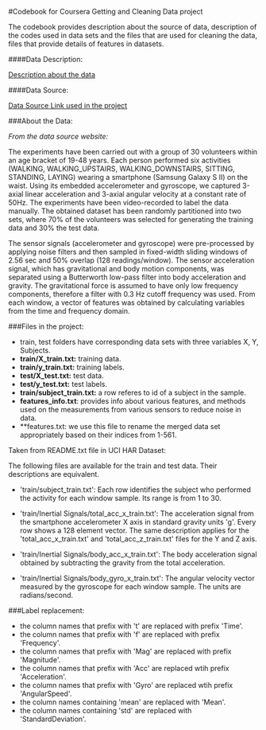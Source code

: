 #Codebook for Coursera Getting and Cleaning Data project

The codebook provides description about the source of data, description of the codes used in data sets and the files that are used for cleaning the data, files that provide details of features in datasets.

####Data Description:

[Description about the data](http://archive.ics.uci.edu/ml/datasets/Human+Activity+Recognition+Using+Smartphones)

####Data Source:

[Data Source Link used in the project](https://d396qusza40orc.cloudfront.net/getdata%2Fprojectfiles%2FUCI%20HAR%20Dataset.zip)

###About the Data:

*From the data source website:*

The experiments have been carried out with a group of 30 volunteers within an age bracket of 19-48 years. Each person performed six activities (WALKING, WALKING_UPSTAIRS, WALKING_DOWNSTAIRS, SITTING, STANDING, LAYING) wearing a smartphone (Samsung Galaxy S II) on the waist. Using its embedded accelerometer and gyroscope, we captured 3-axial linear acceleration and 3-axial angular velocity at a constant rate of 50Hz. The experiments have been video-recorded to label the data manually. The obtained dataset has been randomly partitioned into two sets, where 70% of the volunteers was selected for generating the training data and 30% the test data. 

The sensor signals (accelerometer and gyroscope) were pre-processed by applying noise filters and then sampled in fixed-width sliding windows of 2.56 sec and 50% overlap (128 readings/window). The sensor acceleration signal, which has gravitational and body motion components, was separated using a Butterworth low-pass filter into body acceleration and gravity. The gravitational force is assumed to have only low frequency components, therefore a filter with 0.3 Hz cutoff frequency was used. From each window, a vector of features was obtained by calculating variables from the time and frequency domain.

###Files in the project:

* train, test folders have corresponding data sets with three variables X, Y, Subjects.
* **train/X_train.txt:** training data.
* **train/y_train.txt:** training labels.
* **test/X_test.txt:** test data. 
* **test/y_test.txt:** test labels.
* **train/subject_train.txt:** a row referes to id of a subject in the sample.
* **features_info.txt**: provides info about various features, and methods used on the measurements from various sensors to reduce noise in data. 
* **features.txt: we use this file to rename the merged data set appropriately based on their indices from 1-561. 

Taken from README.txt file in UCI HAR Dataset:

The following files are available for the train and test data. Their descriptions are equivalent. 

- 'train/subject_train.txt': Each row identifies the subject who performed the activity for each window sample. Its range is from 1 to 30. 

- 'train/Inertial Signals/total_acc_x_train.txt': The acceleration signal from the smartphone accelerometer X axis in standard gravity units 'g'. Every row shows a 128 element vector. The same description applies for the 'total_acc_x_train.txt' and 'total_acc_z_train.txt' files for the Y and Z axis. 

- 'train/Inertial Signals/body_acc_x_train.txt': The body acceleration signal obtained by subtracting the gravity from the total acceleration. 

- 'train/Inertial Signals/body_gyro_x_train.txt': The angular velocity vector measured by the gyroscope for each window sample. The units are radians/second. 
 


###Label replacement:

* the column names that prefix with 't' are replaced with prefix 'Time'.
* the column names that prefix with 'f' are replaced with prefix 'Frequency'.
* the column names that prefix with 'Mag' are replaced with prefix 'Magnitude'.
* the column names that prefix with 'Acc' are replaced wtih prefix 'Acceleration'. 
* the column names that prefix with 'Gyro' are replaced wtih prefix 'AngularSpeed'. 
* the column names containing 'mean' are replaced with 'Mean'. 
* the column names containing 'std' are replaced with 'StandardDeviation'.

